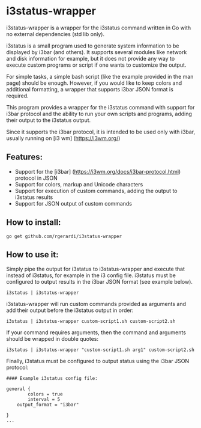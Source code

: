 # i3status-wrapper

i3status-wrapper is a wrapper for the i3status command written in Go with no external dependencies (std lib only).

i3status is a small program used to generate system information to be displayed by i3bar (and others). It supports several modules like network and disk  information for example, but it does not provide any way to execute custom programs or script if one wants to customize the output.

For simple tasks, a simple bash script (like the example provided in the man page) should be enough. However, if you would like to keep colors and additional formatting, a wrapper that supports i3bar JSON format is required.

This program provides a wrapper for the i3status command with support for i3bar protocol and the ability to run your own scripts and programs, adding their output to the i3status output.

Since it supports the i3bar protocol, it is intended to be used only with i3bar, usually running on [i3 wm] (https://i3wm.org/)

## Features:
* Support for the [i3bar] (https://i3wm.org/docs/i3bar-protocol.html) protocol in JSON
* Support for colors, markup and Unicode characters
* Support for execution of custom commands, adding the output to i3status results
* Support for JSON output of custom commands

## How to install:
```
go get github.com/rgerardi/i3status-wrapper
```

## How to use it:
Simply pipe the output for i3status to i3status-wrapper and execute that instead of i3status, for example in the i3 config file. i3status must be configured to output results in the i3bar JSON format (see example below).

```
i3status | i3status-wrapper
```

i3status-wrapper will run custom commands provided as arguments and add their output before the i3status output in order:

```
i3status | i3status-wrapper custom-script1.sh custom-script2.sh
```

If your command requires arguments, then the command and arguments should be wrapped in double quotes:

```
i3status | i3status-wrapper "custom-script1.sh arg1" custom-script2.sh
```

Finally, i3status must be configured to output status using the i3bar JSON protocol:

```
#### Example i3status config file:

general {
        colors = true
        interval = 5
	output_format = "i3bar"

}
...

``` 
